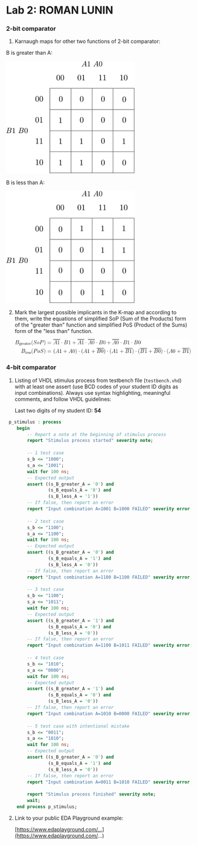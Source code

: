 # Lab 2: ROMAN LUNIN

### 2-bit comparator

1. Karnaugh maps for other two functions of 2-bit comparator:

  B is greater than A:

   ![K-maps](https://github.com/Oma50385/digital-electronics/blob/main/02-logic/BisgraterthanA.png)

   B is less than A:

   ![K-maps](https://github.com/Oma50385/digital-electronics/blob/main/02-logic/BislessthanA.png)

2. Mark the largest possible implicants in the K-map and according to them, write the equations of simplified SoP (Sum of the Products) form of the "greater than" function and simplified PoS (Product of the Sums) form of the "less than" function.

   ![Logic functions](https://github.com/Oma50385/digital-electronics/blob/main/02-logic/CodeCogsEqn%20(1).gif)

### 4-bit comparator

1. Listing of VHDL stimulus process from testbench file (`testbench.vhd`) with at least one assert (use BCD codes of your student ID digits as input combinations). Always use syntax highlighting, meaningful comments, and follow VHDL guidelines:

   Last two digits of my student ID: **54**

```vhdl
 p_stimulus : process
	begin
		-- Report a note at the beginning of stimulus process
		report "Stimulus process started" severity note;

		-- 1 test case
        s_b <= "1000"; 
        s_a <= "1001"; 
        wait for 100 ns;
        -- Expected output
        assert ((s_B_greater_A = '0') and
                (s_B_equals_A = '0') and
                (s_B_less_A = '1'))
        -- If false, then report an error
        report "Input combination A=1001 B=1000 FAILED" severity error;

        -- 2 test case
        s_b <= "1100"; 
        s_a <= "1100"; 
        wait for 100 ns;
        -- Expected output
        assert ((s_B_greater_A = '0') and
            	(s_B_equals_A = '1') and
          	    (s_B_less_A = '0'))
        -- If false, then report an error
        report "Input combination A=1100 B=1100 FAILED" severity error;

        -- 3 test case
        s_b <= "1100"; 
        s_a <= "1011"; 
        wait for 100 ns;
        -- Expected output
        assert ((s_B_greater_A = '1') and
                (s_B_equals_A = '0') and
                (s_B_less_A = '0'))
        -- If false, then report an error
        report "Input combination A=1100 B=1011 FAILED" severity error;

        -- 4 test case
        s_b <= "1010"; 
        s_a <= "0000"; 
        wait for 100 ns;
        -- Expected output
        assert ((s_B_greater_A = '1') and
                (s_B_equals_A = '0') and
                (s_B_less_A = '0'))
        -- If false, then report an error
        report "Input combination A=1010 B=0000 FAILED" severity error;

        -- 5 test case with intentional mistake
        s_b <= "0011"; 
        s_a <= "1010"; 
        wait for 100 ns;
        -- Expected output
        assert ((s_B_greater_A = '0') and
                (s_B_equals_A = '1') and
                (s_B_less_A = '0'))
        -- If false, then report an error
        report "Input combination A=0011 B=1010 FAILED" severity error;

        report "Stimulus process finished" severity note;
        wait;
    end process p_stimulus;
```

2. Link to your public EDA Playground example:

   [https://www.edaplayground.com/...](https://www.edaplayground.com/...)
